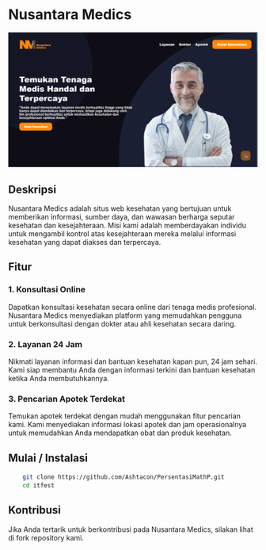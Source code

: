 # Nusantara Medics

![Nusantara Medics Logo](img/readme.png)

## Deskripsi

Nusantara Medics adalah situs web kesehatan yang bertujuan untuk memberikan informasi, sumber daya, dan wawasan berharga seputar kesehatan dan kesejahteraan. Misi kami adalah memberdayakan individu untuk mengambil kontrol atas kesejahteraan mereka melalui informasi kesehatan yang dapat diakses dan terpercaya.

## Fitur

### 1. Konsultasi Online

Dapatkan konsultasi kesehatan secara online dari tenaga medis profesional. Nusantara Medics menyediakan platform yang memudahkan pengguna untuk berkonsultasi dengan dokter atau ahli kesehatan secara daring.

### 2. Layanan 24 Jam

Nikmati layanan informasi dan bantuan kesehatan kapan pun, 24 jam sehari. Kami siap membantu Anda dengan informasi terkini dan bantuan kesehatan ketika Anda membutuhkannya.

### 3. Pencarian Apotek Terdekat

Temukan apotek terdekat dengan mudah menggunakan fitur pencarian kami. Kami menyediakan informasi lokasi apotek dan jam operasionalnya untuk memudahkan Anda mendapatkan obat dan produk kesehatan.

## Mulai / Instalasi

```bash
    git clone https://github.com/Ashtacon/PersentasiMathP.git
    cd itfest
```
## Kontribusi

Jika Anda tertarik untuk berkontribusi pada Nusantara Medics, silakan lihat di fork repository kami.

